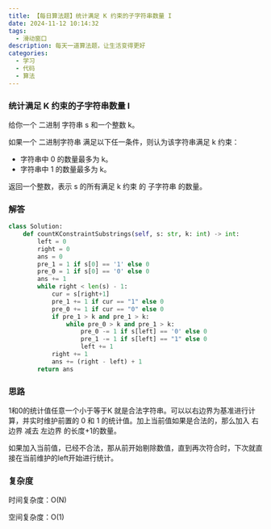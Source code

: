 ```yaml
---
title: 【每日算法题】统计满足 K 约束的子字符串数量 I
date: 2024-11-12 10:14:32
tags:
  - 滑动窗口
description: 每天一道算法题，让生活变得更好
categories:
  - 学习
  - 代码
  - 算法
---
```


### 统计满足 K 约束的子字符串数量 I

给你一个 二进制 字符串 s 和一个整数 k。

如果一个 二进制字符串 满足以下任一条件，则认为该字符串满足 k 约束：

- 字符串中 0 的数量最多为 k。
- 字符串中 1 的数量最多为 k。

返回一个整数，表示 s 的所有满足 k 约束 的 子字符串 的数量。

### 解答 

```python
class Solution:
    def countKConstraintSubstrings(self, s: str, k: int) -> int:
        left = 0
        right = 0
        ans = 0
        pre_1 = 1 if s[0] == '1' else 0
        pre_0 = 1 if s[0] == '0' else 0
        ans += 1
        while right < len(s) - 1:
            cur = s[right+1]
            pre_1 += 1 if cur == "1" else 0
            pre_0 += 1 if cur == "0" else 0
            if pre_1 > k and pre_1 > k:
                while pre_0 > k and pre_1 > k:
                    pre_0 -= 1 if s[left] == '0' else 0
                    pre_1 -= 1 if s[left] == "1" else 0
                    left += 1
            right += 1
            ans += (right - left) + 1
        return ans
```

### 思路

1和0的统计值任意一个小于等于K 就是合法字符串。可以以右边界为基准进行计算，并实时维护前置的 0 和 1 的统计值。加上当前值如果是合法的，那么加入 右边界 减去 左边界 的长度+1的数量。

如果加入当前值，已经不合法，那从前开始剔除数值，直到再次符合时，下次就直接在当前维护的left开始进行统计。

### 复杂度

时间复杂度：O(N)

空间复杂度：O(1)
